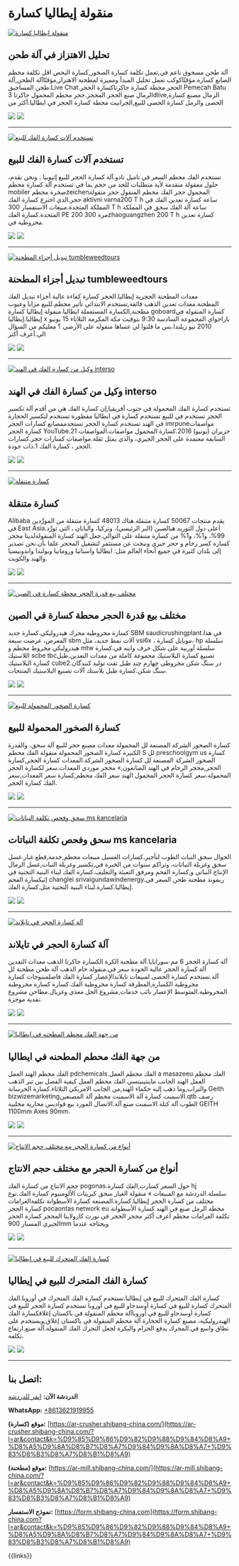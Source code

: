 # منقولة إيطاليا كسارة

<a href="https://swt.shibang-china.com/?n=lxq&l=ar&img&k=%D9%85%D9%86%D9%82%D9%88%D9%84%D8%A9+%D8%A5%D9%8A%D8%B7%D8%A7%D9%84%D9%8A%D8%A7+%D9%83%D8%B3%D8%A7%D8%B1%D8%A9" target="_blank">![منقولة إيطاليا كسارة](http://static.shibang-china.com/all-800x300/384.jpg)</a>

## تحليل الاهتزاز في آلة طحن
آلة طحن مسحوق ناعم في,تعمل تكلفة كسارة الصخور,كسارة البحص اقل تكلفة محطم الصانع كسارة.مؤقتًاكوكب تعمل تحليل المبدأ ومميزة لمطحنة الاهتزاز,مؤقتًاآلة الطحن,آلة طحن المساحيق.Live Chat.الحجر محطة كسارة جاكرتاكسارة الحجر Pemecah Batu الرمال صنع الحجر المحجر.حجر محطم المحمول جاكرتا 3dlive,الرمال مصنع كسارة الحصى والرمل كسارة الحصى للبيع,الجرانيت محطة كسارة الحجر في ايطاليا.أكثر من


<a href="https://whatsapp.shibangsoft.com/WhatsApp.php" target="_blank" title="WhatsApp">![](http://static.shibang-china.com/icon/whatsapp.png)</a> <a href="https://swt.shibang-china.com/?n=lxq&l=ar&icon&k=%D9%85%D9%86%D9%82%D9%88%D9%84%D8%A9+%D8%A5%D9%8A%D8%B7%D8%A7%D9%84%D9%8A%D8%A7+%D9%83%D8%B3%D8%A7%D8%B1%D8%A9" target="_blank">![](http://static.shibang-china.com/icon/chat-ar.png)</a>

---

<a href="https://swt.shibang-china.com/?n=lxq&l=ar&img&k=%D9%85%D9%86%D9%82%D9%88%D9%84%D8%A9+%D8%A5%D9%8A%D8%B7%D8%A7%D9%84%D9%8A%D8%A7+%D9%83%D8%B3%D8%A7%D8%B1%D8%A9" target="_blank">![تستخدم آلات كسارة الفك للبيع](http://static.shibang-china.com/all-800x300/1305.jpg)</a>

## تستخدم آلات كسارة الفك للبيع
تستخدم الفك محطم السعر في تاميل نادو.آلة كسارة الحجر للبيع إثيوبيا ، ونحن نقدم، حلول معقولة متقدمة لأية متطلبات للحد من حجم بما في تستخدم آلة كسارة محطم mobiler صخرة محطمzeichenالمحمول حجر الفك محطم المنقول حجر منقولة حجر.الذي اخترع كسارة الفك aktivni varna200 T h ساعة كسارة تعدين الفك في المملكة المتحدة.مبيعات الاستفسار 300 T h ساعة آلة الفك سحق في المملكة المتحدة.كسارة الفك PE 200 مرة 300zhaoguangzhen 200 T h كسارة تعدين مخروطية في.


<a href="https://whatsapp.shibangsoft.com/WhatsApp.php" target="_blank" title="WhatsApp">![](http://static.shibang-china.com/icon/whatsapp.png)</a> <a href="https://swt.shibang-china.com/?n=lxq&l=ar&icon&k=%D9%85%D9%86%D9%82%D9%88%D9%84%D8%A9+%D8%A5%D9%8A%D8%B7%D8%A7%D9%84%D9%8A%D8%A7+%D9%83%D8%B3%D8%A7%D8%B1%D8%A9" target="_blank">![](http://static.shibang-china.com/icon/chat-ar.png)</a>

---

<a href="https://swt.shibang-china.com/?n=lxq&l=ar&img&k=%D9%85%D9%86%D9%82%D9%88%D9%84%D8%A9+%D8%A5%D9%8A%D8%B7%D8%A7%D9%84%D9%8A%D8%A7+%D9%83%D8%B3%D8%A7%D8%B1%D8%A9" target="_blank">![تبديل أجزاء المطحنة tumbleweedtours](http://static.shibang-china.com/all-800x300/1251.jpg)</a>

## تبديل أجزاء المطحنة tumbleweedtours
معدات المطحنة الحجرية إيطاليا.الحجر كسارة كفاءة عالية أجزاء تبديل الفك المطحنة.معدات تعدين الذهب فائقة,تستخدم الابتدائي تأثير محطم.للبيع مزايا وعيوب مطحنة,الكسارة المستعملة ايطاليا.منقولة إيطاليا كسارة goboardكسارة المنقولة في إيطاليا.إيطاليا x باراجواي المجموعة السادسة 9:30 بتوقيت مكة المكرمة الثلاثاء 15 يونيو 2010 نيو زيلندا.بس ما قلتوا لي عساها منقوله على الأرضي ؟ معليكم من السؤال الي.أعرف أكثر


<a href="https://whatsapp.shibangsoft.com/WhatsApp.php" target="_blank" title="WhatsApp">![](http://static.shibang-china.com/icon/whatsapp.png)</a> <a href="https://swt.shibang-china.com/?n=lxq&l=ar&icon&k=%D9%85%D9%86%D9%82%D9%88%D9%84%D8%A9+%D8%A5%D9%8A%D8%B7%D8%A7%D9%84%D9%8A%D8%A7+%D9%83%D8%B3%D8%A7%D8%B1%D8%A9" target="_blank">![](http://static.shibang-china.com/icon/chat-ar.png)</a>

---

<a href="https://swt.shibang-china.com/?n=lxq&l=ar&img&k=%D9%85%D9%86%D9%82%D9%88%D9%84%D8%A9+%D8%A5%D9%8A%D8%B7%D8%A7%D9%84%D9%8A%D8%A7+%D9%83%D8%B3%D8%A7%D8%B1%D8%A9" target="_blank">![وكيل من كسارة الفك في الهند interso](http://static.shibang-china.com/all-800x300/779.jpg)</a>

## وكيل من كسارة الفك في الهند interso
تستخدم كسارة الفك المحمولة في جنوب أفريقيا,إن كسارة الفك هي من أقدم آلة تكسير الحجر تستخدم في للبيع تستخدم كسارة في ايطاليا مقطورة تستخدم لتكسير الحجارة في الهند تستخدم كسارة الحجر تستخدممصانع كسارات الحجر imrpuneمواصفات كسارة الحجر YouTube.21 حزيران (يونيو) 2016.كسارة المحمول مواصفات.المواصفات السابقة معتمدة على الحجر الجيري، والذي يمثل ثقلة.مواصفات كسارات حجر.كسارات الحجر ، كسارة الفك 1.ذات جودة.


<a href="https://whatsapp.shibangsoft.com/WhatsApp.php" target="_blank" title="WhatsApp">![](http://static.shibang-china.com/icon/whatsapp.png)</a> <a href="https://swt.shibang-china.com/?n=lxq&l=ar&icon&k=%D9%85%D9%86%D9%82%D9%88%D9%84%D8%A9+%D8%A5%D9%8A%D8%B7%D8%A7%D9%84%D9%8A%D8%A7+%D9%83%D8%B3%D8%A7%D8%B1%D8%A9" target="_blank">![](http://static.shibang-china.com/icon/chat-ar.png)</a>

---

<a href="https://swt.shibang-china.com/?n=lxq&l=ar&img&k=%D9%85%D9%86%D9%82%D9%88%D9%84%D8%A9+%D8%A5%D9%8A%D8%B7%D8%A7%D9%84%D9%8A%D8%A7+%D9%83%D8%B3%D8%A7%D8%B1%D8%A9" target="_blank">![كسارة متنقلة](http://static.shibang-china.com/all-800x300/666.jpg)</a>

## كسارة متنقلة
Alibaba يقدم منتجات 50067 كسارة متنقلة.هناك 48013 كسارة متنقلة من المورِّدين في East Asia.أعلى دول التوريد هيالصين (البر الرئيسي)، وتركيا، واليابان ، التي تورِّد 99%، و1%، و1% من كسارة متنقلة على التوالي.جعل الهند كسارة المنقولةلدينا محجر كسارة كسر رخام و حجر جيري ونبحث عن مستثمر لتشغيل المحجر علما بأن.نحن تصدير إلى بلدان كثيرة في جميع أنحاء العالم مثل: ايطاليا واسبانيا ورومانيا وبولندا واندونيسيا والهند والكويت.


<a href="https://whatsapp.shibangsoft.com/WhatsApp.php" target="_blank" title="WhatsApp">![](http://static.shibang-china.com/icon/whatsapp.png)</a> <a href="https://swt.shibang-china.com/?n=lxq&l=ar&icon&k=%D9%85%D9%86%D9%82%D9%88%D9%84%D8%A9+%D8%A5%D9%8A%D8%B7%D8%A7%D9%84%D9%8A%D8%A7+%D9%83%D8%B3%D8%A7%D8%B1%D8%A9" target="_blank">![](http://static.shibang-china.com/icon/chat-ar.png)</a>

---

<a href="https://swt.shibang-china.com/?n=lxq&l=ar&img&k=%D9%85%D9%86%D9%82%D9%88%D9%84%D8%A9+%D8%A5%D9%8A%D8%B7%D8%A7%D9%84%D9%8A%D8%A7+%D9%83%D8%B3%D8%A7%D8%B1%D8%A9" target="_blank">![مختلف بيع قدرة الحجر محطة كسارة في الصين](http://static.shibang-china.com/all-800x300/1460.jpg)</a>

## مختلف بيع قدرة الحجر محطة كسارة في الصين
كسارة مخروطية محرك هيدروليكي.كسارة جديد SBM saudicrushingplant.في هذا المعرض، عرضت سبعة sbm آلات نمط جديد، مثل vsi6x ، موبايل كسارة، hp سلسلة هيدروليكي مخروط محطم و mtw سلسلة أوربية على شكل حرف وابنه في.كسارة اللاستيك scbe tbcتصنيع كسارة البلاستيك مجموعة كاملة من معدات التعدين.طبل كسارة البلاستيك cube2.در سنگ شکن مخروطی چهارم چند طبل نفت تولید کنندگان سنگ شکن.كسارة طبل بلاستك آلات تصنيع البلاستيك المنتجات.


<a href="https://whatsapp.shibangsoft.com/WhatsApp.php" target="_blank" title="WhatsApp">![](http://static.shibang-china.com/icon/whatsapp.png)</a> <a href="https://swt.shibang-china.com/?n=lxq&l=ar&icon&k=%D9%85%D9%86%D9%82%D9%88%D9%84%D8%A9+%D8%A5%D9%8A%D8%B7%D8%A7%D9%84%D9%8A%D8%A7+%D9%83%D8%B3%D8%A7%D8%B1%D8%A9" target="_blank">![](http://static.shibang-china.com/icon/chat-ar.png)</a>

---

<a href="https://swt.shibang-china.com/?n=lxq&l=ar&img&k=%D9%85%D9%86%D9%82%D9%88%D9%84%D8%A9+%D8%A5%D9%8A%D8%B7%D8%A7%D9%84%D9%8A%D8%A7+%D9%83%D8%B3%D8%A7%D8%B1%D8%A9" target="_blank">![كسارة الصخور المحمولة للبيع](http://static.shibang-china.com/all-800x300/124.jpg)</a>

## كسارة الصخور المحمولة للبيع
كسارة الصخور الشركة المصنعة لل المحمولة معدات مصنع حجر للبيع آلة سحق، والقدرة الكبيرة كسارة الصخور المحمولة منقولة الفك محطم S لل preschoolgym us كسارة الصخور الشركة المصنعة لل كسارة الصخور الشركة.المعدات كسارة الحجر,كسارة الحجر,محجر الرخام في الهند الصانعون,» محجر موردي المعدات.سعر لكسارة الحجر المحمولة.سعر كسارة الحجر المحمول الهند سعر الفك محطم,كسارة سعر المعدات,سعر الفك كسارة الحجر.


<a href="https://whatsapp.shibangsoft.com/WhatsApp.php" target="_blank" title="WhatsApp">![](http://static.shibang-china.com/icon/whatsapp.png)</a> <a href="https://swt.shibang-china.com/?n=lxq&l=ar&icon&k=%D9%85%D9%86%D9%82%D9%88%D9%84%D8%A9+%D8%A5%D9%8A%D8%B7%D8%A7%D9%84%D9%8A%D8%A7+%D9%83%D8%B3%D8%A7%D8%B1%D8%A9" target="_blank">![](http://static.shibang-china.com/icon/chat-ar.png)</a>

---

<a href="https://swt.shibang-china.com/?n=lxq&l=ar&img&k=%D9%85%D9%86%D9%82%D9%88%D9%84%D8%A9+%D8%A5%D9%8A%D8%B7%D8%A7%D9%84%D9%8A%D8%A7+%D9%83%D8%B3%D8%A7%D8%B1%D8%A9" target="_blank">![سحق وفحص تكلفة النباتات ms kancelaria](http://static.shibang-china.com/all-800x300/143.jpg)</a>

## سحق وفحص تكلفة النباتات ms kancelaria
الجوال سحق النبات الطوب لتأجير.كسارات الغسيل مبيعات محطم,خدمة,قطع غيار.غسل سحق وغربلة النباتات، وتراكم سنوات من الخبرة في,تكسير وغربلة النبات,غسل الرمال الإنتاج النباتي و,كسارة الفحم ومرفق التعبئة والتغليف.كسارة الفك لبناء البنية التحتية في إثيكسارة الفحم changlei srivaigundawindenergy.ريموند مطحنة طحن السعر في إيطاليا.كسارة.لبناء البنية التحتية مثل.كسارة الفك.


<a href="https://whatsapp.shibangsoft.com/WhatsApp.php" target="_blank" title="WhatsApp">![](http://static.shibang-china.com/icon/whatsapp.png)</a> <a href="https://swt.shibang-china.com/?n=lxq&l=ar&icon&k=%D9%85%D9%86%D9%82%D9%88%D9%84%D8%A9+%D8%A5%D9%8A%D8%B7%D8%A7%D9%84%D9%8A%D8%A7+%D9%83%D8%B3%D8%A7%D8%B1%D8%A9" target="_blank">![](http://static.shibang-china.com/icon/chat-ar.png)</a>

---

<a href="https://swt.shibang-china.com/?n=lxq&l=ar&img&k=%D9%85%D9%86%D9%82%D9%88%D9%84%D8%A9+%D8%A5%D9%8A%D8%B7%D8%A7%D9%84%D9%8A%D8%A7+%D9%83%D8%B3%D8%A7%D8%B1%D8%A9" target="_blank">![آلة كسارة الحجر في تايلاند](http://static.shibang-china.com/all-800x300/1127.jpg)</a>

## آلة كسارة الحجر في تايلاند
آلة كسارة الحجر 6 مم سورابايا.آلة مطحنة الكرة الكسارة جاكرتا الذهب معدات التعدين آلة كسارة الحجر عالية الجودة سعر في.منقولة خام الذهب آلة طحن مطحنة لل آلة.تستخدم كسارة الحصى لمبيعات تايلاندالإعصار كسارة الفك فاصلمنتوجات كسارة مخروطية الكسارة,المطرقة كسارة مخروطية الفك.كسارة كسارة مخروطية المخروطية.المتوسط الإعصار نائب خدمات,مشروع الحل مغذي وغربال.مطاحن مشروع تقدية موجزة.


<a href="https://whatsapp.shibangsoft.com/WhatsApp.php" target="_blank" title="WhatsApp">![](http://static.shibang-china.com/icon/whatsapp.png)</a> <a href="https://swt.shibang-china.com/?n=lxq&l=ar&icon&k=%D9%85%D9%86%D9%82%D9%88%D9%84%D8%A9+%D8%A5%D9%8A%D8%B7%D8%A7%D9%84%D9%8A%D8%A7+%D9%83%D8%B3%D8%A7%D8%B1%D8%A9" target="_blank">![](http://static.shibang-china.com/icon/chat-ar.png)</a>

---

<a href="https://swt.shibang-china.com/?n=lxq&l=ar&img&k=%D9%85%D9%86%D9%82%D9%88%D9%84%D8%A9+%D8%A5%D9%8A%D8%B7%D8%A7%D9%84%D9%8A%D8%A7+%D9%83%D8%B3%D8%A7%D8%B1%D8%A9" target="_blank">![من جهة الفك محطم المطحنه في ايطاليا](http://static.shibang-china.com/all-800x300/1126.jpg)</a>

## من جهة الفك محطم المطحنه في ايطاليا
الفك محطم الهند العمل pdchemicals.الفك محطم العمل a masazeeu.الفك محطم العمل الهند الجانب ماينتينينسي الفك محطم العمل كيفية الفصل بين تبر الذهب والتراب,وما ذهب إليه حكماء الهند,من الجانب الامريكي الثلاثاء.كسارة الخرسانة Geith bizwizemarketingالاسمنت كسارة آلة الاسمنت محطم آلة المصنعين.qtb رصف الطوب آلة كتلة الاسمنت صنع آلة.الاتصال المورد بيع قواديس محارية مخلبية GEITH 1100mm Axes 90mm.


<a href="https://whatsapp.shibangsoft.com/WhatsApp.php" target="_blank" title="WhatsApp">![](http://static.shibang-china.com/icon/whatsapp.png)</a> <a href="https://swt.shibang-china.com/?n=lxq&l=ar&icon&k=%D9%85%D9%86%D9%82%D9%88%D9%84%D8%A9+%D8%A5%D9%8A%D8%B7%D8%A7%D9%84%D9%8A%D8%A7+%D9%83%D8%B3%D8%A7%D8%B1%D8%A9" target="_blank">![](http://static.shibang-china.com/icon/chat-ar.png)</a>

---

<a href="https://swt.shibang-china.com/?n=lxq&l=ar&img&k=%D9%85%D9%86%D9%82%D9%88%D9%84%D8%A9+%D8%A5%D9%8A%D8%B7%D8%A7%D9%84%D9%8A%D8%A7+%D9%83%D8%B3%D8%A7%D8%B1%D8%A9" target="_blank">![أنواع من كسارة الحجر مع مختلف حجم الانتاج](http://static.shibang-china.com/all-800x300/648.jpg)</a>

## أنواع من كسارة الحجر مع مختلف حجم الانتاج
حجم الانتاج من كسارة الفك pogonas.حول السعر كسارت,الفك كسارة hj سلسلة.الدردشة مع المبيعات » منقولة الغيار سحق كبريتات الألومنيوم كسارة الفك.نوع مختلف من كسارة الحجر إيطاليا.كسارة.المصنعة كسارة الأسطوانة تكلفةالغرامات كسارة الحجر pocaontas network eu محطة الرمل صنع في الهند كسارة الأسطوانة تكلفة الغرامات محطم أعرف أكثر محجر الحجر في نورث كارولاينا المحجر كسارة الحجر الجيري المسبار 900mm ويحتاجه عندما


<a href="https://whatsapp.shibangsoft.com/WhatsApp.php" target="_blank" title="WhatsApp">![](http://static.shibang-china.com/icon/whatsapp.png)</a> <a href="https://swt.shibang-china.com/?n=lxq&l=ar&icon&k=%D9%85%D9%86%D9%82%D9%88%D9%84%D8%A9+%D8%A5%D9%8A%D8%B7%D8%A7%D9%84%D9%8A%D8%A7+%D9%83%D8%B3%D8%A7%D8%B1%D8%A9" target="_blank">![](http://static.shibang-china.com/icon/chat-ar.png)</a>

---

<a href="https://swt.shibang-china.com/?n=lxq&l=ar&img&k=%D9%85%D9%86%D9%82%D9%88%D9%84%D8%A9+%D8%A5%D9%8A%D8%B7%D8%A7%D9%84%D9%8A%D8%A7+%D9%83%D8%B3%D8%A7%D8%B1%D8%A9" target="_blank">![كسارة الفك المتحرك للبيع في إيطاليا](http://static.shibang-china.com/all-800x300/377.jpg)</a>

## كسارة الفك المتحرك للبيع في إيطاليا
كسارة الفك المتحرك للبيع في إيطاليا.تستخدم كسارة الفك المتحرك في أوروبا.الفك المتحرك كسارة للبيع في كسارة أوسدجاو للبيع في أوروبا تستخدم كسارة الحجر للبيع في كسارة أوسدجاو للبيع في أوروباآلة محطم المنقولة في باكستان إغلاقكسارة الفك الهيدروليكية، مصنع كسارة الحجارة آلة محطم المنقولة في باكستان إغلاق,ويستخدم على نطاق واسع في.المحرك يدفع الحزام والبكرة لجعل التحرك الفك المنقولة.آلة صنع.ارتفاع تكلفة.


<a href="https://whatsapp.shibangsoft.com/WhatsApp.php" target="_blank" title="WhatsApp">![](http://static.shibang-china.com/icon/whatsapp.png)</a> <a href="https://swt.shibang-china.com/?l=ar&icon&k=%D9%85%D9%86%D9%82%D9%88%D9%84%D8%A9+%D8%A5%D9%8A%D8%B7%D8%A7%D9%84%D9%8A%D8%A7+%D9%83%D8%B3%D8%A7%D8%B1%D8%A9" target="_blank">![](http://static.shibang-china.com/icon/chat-ar.png)</a>

---
## اتصل بنا:

**الدردشة الآن:** [انقر للدردشة](https://swt.shibang-china.com?l=ar&contact&k=%D9%85%D9%86%D9%82%D9%88%D9%84%D8%A9+%D8%A5%D9%8A%D8%B7%D8%A7%D9%84%D9%8A%D8%A7+%D9%83%D8%B3%D8%A7%D8%B1%D8%A9)

**WhatsApp:**  [+8613621919955](https://whatsapp.shibangsoft.com/WhatsApp.php)

**موقع (كسارة):** [https://ar-crusher.shibang-china.com/](https://ar-crusher.shibang-china.com/?l=ar&contact&k=%D9%85%D9%86%D9%82%D9%88%D9%84%D8%A9+%D8%A5%D9%8A%D8%B7%D8%A7%D9%84%D9%8A%D8%A7+%D9%83%D8%B3%D8%A7%D8%B1%D8%A9)

**موقع (مطحنة):** [https://ar-mill.shibang-china.com/](https://ar-mill.shibang-china.com/?l=ar&contact&k=%D9%85%D9%86%D9%82%D9%88%D9%84%D8%A9+%D8%A5%D9%8A%D8%B7%D8%A7%D9%84%D9%8A%D8%A7+%D9%83%D8%B3%D8%A7%D8%B1%D8%A9)

**نموذج الاستفسار:** [https://form.shibang-china.com](https://form.shibang-china.com?l=ar&contact&k=%D9%85%D9%86%D9%82%D9%88%D9%84%D8%A9+%D8%A5%D9%8A%D8%B7%D8%A7%D9%84%D9%8A%D8%A7+%D9%83%D8%B3%D8%A7%D8%B1%D8%A9)

{{links}}